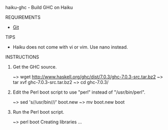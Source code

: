 haiku-ghc - Build GHC on Haiku

REQUIREMENTS

 - [Git](http://www.haiku-os.org/blog/nielx/2008-04-21/git_for_haiku_1)

TIPS

 - Haiku does not come with vi or vim. Use nano instead.

INSTRUCTIONS

1. Get the GHC source.

    ~> wget http://www.haskell.org/ghc/dist/7.0.3/ghc-7.0.3-src.tar.bz2
    ~> tar xvf ghc-7.0.3-src.tar.bz2
    ~> cd ghc-7.0.3/

2. Edit the Perl boot script to use "perl" instead of "/usr/bin/perl".

    ~> sed 's/\/usr\/bin\///' <boot >boot.new
    ~> mv boot.new boot

3. Run the Perl boot script.

    ~> perl boot
    Creating libraries
    ...
